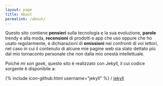 ```yaml
---
layout: page
title: About
permalink: /about/
---
```


Questo sito contiene **pensieri** sulla tecnologia e la sua evoluzione, **parole** trendy e alla moda, **recensioni** di prodotti e app che uso oppure che ho usato regolarmente, e dichiarazioni di **omissioni** nei confronti di voi lettori, nel caso in cui il contenuto di alcune mie pagine web sia stato dettato più dal mio tornaconto personale che non dalla mio onestà intellettuale.


Poiché *mi son geek*, questo sito è realizzato con Jekyll, il cui codice sorgente è disponibile a:

{% include icon-github.html username="jekyll" %} /
[jekyll](https://github.com/jekyll/jekyll)
